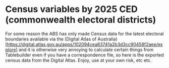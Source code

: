 # Census variables by 2025 CED (commonwealth electoral districts)

For some reason the ABS has only made Census data for the latest electoral boundaries available via the (Digital Atlas of Australia)[https://digital.atlas.gov.au/apps/102094cea83741a2b3d3cc90458f2aee/explore] and it is otherwise very annoying to calculate certain things from Tablebuilder even if you have a correspondence file, so here is the exported census data from the Digital Atlas. Enjoy, use at your own risk, etc etc.
